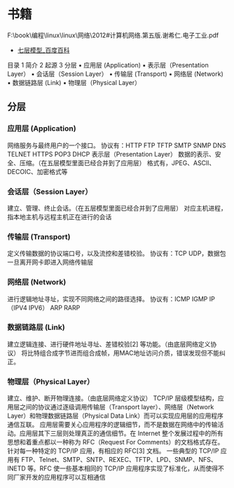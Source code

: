 # 书籍

F:\book\编程\linux\linux\网络\2012#计算机网络.第五版.谢希仁.电子工业.pdf


* [七层模型_百度百科 ](https://baike.baidu.com/item/%E4%B8%83%E5%B1%82%E6%A8%A1%E5%9E%8B/1441391?fr=aladdin)


目录
1 简介
2 起源
3 分层
▪ 应用层 (Application)
▪ 表示层（Presentation Layer）
▪ 会话层（Session Layer）
▪ 传输层 (Transport)
▪ 网络层 (Network)
▪ 数据链路层 (Link)
▪ 物理层（Physical Layer）


## 分层

### 应用层 (Application)
网络服务与最终用户的一个接口。
协议有：HTTP FTP TFTP SMTP SNMP DNS TELNET HTTPS POP3 DHCP
表示层（Presentation Layer）
数据的表示、安全、压缩。（在五层模型里面已经合并到了应用层）
格式有，JPEG、ASCll、DECOIC、加密格式等

### 会话层（Session Layer）
建立、管理、终止会话。（在五层模型里面已经合并到了应用层）
对应主机进程，指本地主机与远程主机正在进行的会话

### 传输层 (Transport)
定义传输数据的协议端口号，以及流控和差错校验。
协议有：TCP UDP，数据包一旦离开网卡即进入网络传输层

### 网络层 (Network)
进行逻辑地址寻址，实现不同网络之间的路径选择。
协议有：ICMP IGMP IP（IPV4 IPV6） ARP RARP

### 数据链路层 (Link)
建立逻辑连接、进行硬件地址寻址、差错校验[2]  等功能。（由底层网络定义协议）
将比特组合成字节进而组合成帧，用MAC地址访问介质，错误发现但不能纠正。

### 物理层（Physical Layer）
建立、维护、断开物理连接。（由底层网络定义协议）
TCP/IP 层级模型结构，应用层之间的协议通过逐级调用传输层（Transport layer）、网络层（Network Layer）和物理数据链路层（Physical Data Link）而可以实现应用层的应用程序通信互联。
应用层需要关心应用程序的逻辑细节，而不是数据在网络中的传输活动。应用层其下三层则处理真正的通信细节。在 Internet 整个发展过程中的所有思想和着重点都以一种称为 RFC（Request For Comments）的文档格式存在。针对每一种特定的 TCP/IP 应用，有相应的 RFC[3]  文档。
一些典型的 TCP/IP 应用有 FTP、Telnet、SMTP、SNTP、REXEC、TFTP、LPD、SNMP、NFS、INETD 等。RFC 使一些基本相同的 TCP/IP 应用程序实现了标准化，从而使得不同厂家开发的应用程序可以互相通信